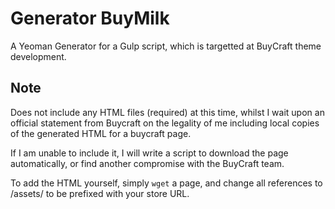 Generator BuyMilk
==================

A Yeoman Generator for a Gulp script, which is targetted at BuyCraft theme development.
## Note
Does not include any HTML files (required) at this time, whilst I wait upon an
official statement from Buycraft on the legality of me including local copies
of the generated HTML for a buycraft page.

If I am unable to include it, I will write a script to download the page
automatically, or find another compromise with the BuyCraft team.

To add the HTML yourself, simply ```wget``` a page, and change all references
to /assets/ to be prefixed with your store URL.
